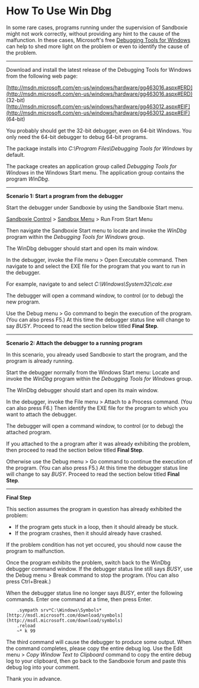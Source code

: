 # How To Use Win Dbg

In some rare cases, programs running under the supervision of Sandboxie might not work correctly, without providing any hint to the cause of the malfunction. In these cases, Microsoft's free [Debugging Tools for Windows](http://www.microsoft.com/whdc/DevTools/Debugging/default.mspx) can help to shed more light on the problem or even to identify the cause of the problem.

* * *

Download and install the latest release of the Debugging Tools for Windows from the following web page:

[http://msdn.microsoft.com/en-us/windows/hardware/gg463016.aspx#ERD](http://msdn.microsoft.com/en-us/windows/hardware/gg463016.aspx#ERD) (32-bit)  
[http://msdn.microsoft.com/en-us/windows/hardware/gg463012.aspx#EIF](http://msdn.microsoft.com/en-us/windows/hardware/gg463012.aspx#EIF) (64-bit)

You probably should get the 32-bit debugger, even on 64-bit Windows. You only need the 64-bit debugger to debug 64-bit programs.

The package installs into _C:\Program Files\Debugging Tools for Windows_ by default.

The package creates an application group called _Debugging Tools for Windows_ in the Windows Start menu. The application group contains the program _WinDbg_.

* * *

**Scenario 1: Start a program from the debugger**

Start the debugger under Sandboxie by using the Sandboxie Start menu.

[Sandboxie Control](SandboxieControl.md) > [Sandbox Menu](SandboxMenu.md) > Run From Start Menu

Then navigate the Sandboxie Start menu to locate and invoke the _WinDbg_ program within the _Debugging Tools for Windows_ group.

The WinDbg debugger should start and open its main window.

In the debugger, invoke the File menu > Open Executable command. Then navigate to and select the EXE file for the program that you want to run in the debugger.

For example, navigate to and select _C:\Windows\System32\calc.exe_

The debugger will open a command window, to control (or to debug) the new program.

Use the Debug menu > Go command to begin the execution of the program. (You can also press F5.) At this time the debugger status line will change to say *BUSY*. Proceed to read the section below titled **Final Step**.

* * *

**Scenario 2: Attach the debugger to a running program**

In this scenario, you already used Sandboxie to start the program, and the program is already running.

Start the debugger normally from the Windows Start menu: Locate and invoke the _WinDbg_ program within the _Debugging Tools for Windows_ group.

The WinDbg debugger should start and open its main window.

In the debugger, invoke the File menu > Attach to a Process command. (You can also press F6.) Then identify the EXE file for the program to which you want to attach the debugger.

The debugger will open a command window, to control (or to debug) the attached program.

If you attached to the a program after it was already exhibiting the problem, then proceed to read the section below titled **Final Step**.

Otherwise use the Debug menu > Go command to continue the execution of the program. (You can also press F5.) At this time the debugger status line will change to say *BUSY*. Proceed to read the section below titled **Final Step**.

* * *

**Final Step**

This section assumes the program in question has already exhibited the problem:

*   If the program gets stuck in a loop, then it should already be stuck.
*   If the program crashes, then it should already have crashed.

If the problem condition has not yet occured, you should now cause the program to malfunction.

Once the program exhibits the problem, switch back to the WinDbg debugger command window. If the debugger status line still says *BUSY*, use the Debug menu > Break command to stop the program. (You can also press Ctrl+Break.)

When the debugger status line no longer says *BUSY*, enter the following commands. Enter one command at a time, then press Enter.

```
    .sympath srv*C:\Windows\Symbols*[http://msdl.microsoft.com/download/symbols](http://msdl.microsoft.com/download/symbols)
    .reload
    ~* k 99
```

The third command will cause the debugger to produce some output. When the command completes, please copy the entire debug log. Use the Edit menu > _Copy Window Text to Clipboard_ command to copy the entire debug log to your clipboard, then go back to the Sandboxie forum and paste this debug log into your comment.

Thank you in advance.